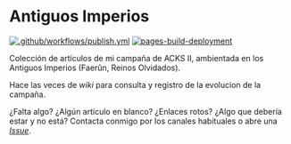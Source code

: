 # Antiguos Imperios

[![.github/workflows/publish.yml](https://github.com/DavSanchez/Antiguos-Imperios-ACKS-II/actions/workflows/publish.yml/badge.svg)](https://github.com/DavSanchez/Antiguos-Imperios-ACKS-II/actions/workflows/publish.yml)
[![pages-build-deployment](https://github.com/DavSanchez/Antiguos-Imperios-ACKS-II/actions/workflows/pages/pages-build-deployment/badge.svg)](https://github.com/DavSanchez/Antiguos-Imperios-ACKS-II/actions/workflows/pages/pages-build-deployment)

Colección de artículos de mi campaña de ACKS II, ambientada en los Antiguos Imperios (Faerûn, Reinos Olvidados).

Hace las veces de *wiki* para consulta y registro de la evolucion de la campaña.

¿Falta algo? ¿Algún artículo en blanco? ¿Enlaces rotos? ¿Algo que debería estar y no está? Contacta conmigo por los canales habituales o abre una [*Issue*](https://github.com/DavSanchez/Antiguos-Imperios-ACKS-II/issues).
